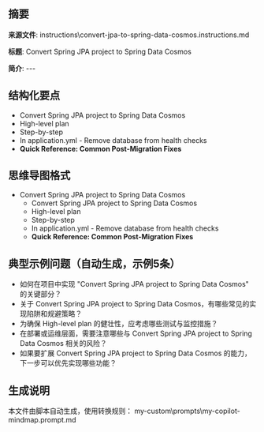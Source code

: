 ## 摘要

**来源文件**: instructions\convert-jpa-to-spring-data-cosmos.instructions.md

**标题**: Convert Spring JPA project to Spring Data Cosmos

**简介**: ---

## 结构化要点

- Convert Spring JPA project to Spring Data Cosmos
- High-level plan
- Step-by-step
- In application.yml - Remove database from health checks
- **Quick Reference: Common Post-Migration Fixes**

## 思维导图格式

- Convert Spring JPA project to Spring Data Cosmos
  - Convert Spring JPA project to Spring Data Cosmos
  - High-level plan
  - Step-by-step
  - In application.yml - Remove database from health checks
  - **Quick Reference: Common Post-Migration Fixes**

## 典型示例问题（自动生成，示例5条）

- 如何在项目中实现 "Convert Spring JPA project to Spring Data Cosmos" 的关键部分？
- 关于 Convert Spring JPA project to Spring Data Cosmos，有哪些常见的实现陷阱和规避策略？
- 为确保 High-level plan 的健壮性，应考虑哪些测试与监控措施？
- 在部署或运维层面，需要注意哪些与 Convert Spring JPA project to Spring Data Cosmos 相关的风险？
- 如果要扩展 Convert Spring JPA project to Spring Data Cosmos 的能力，下一步可以优先实现哪些功能？

## 生成说明

本文件由脚本自动生成，使用转换规则： my-custom\prompts\my-copilot-mindmap.prompt.md
